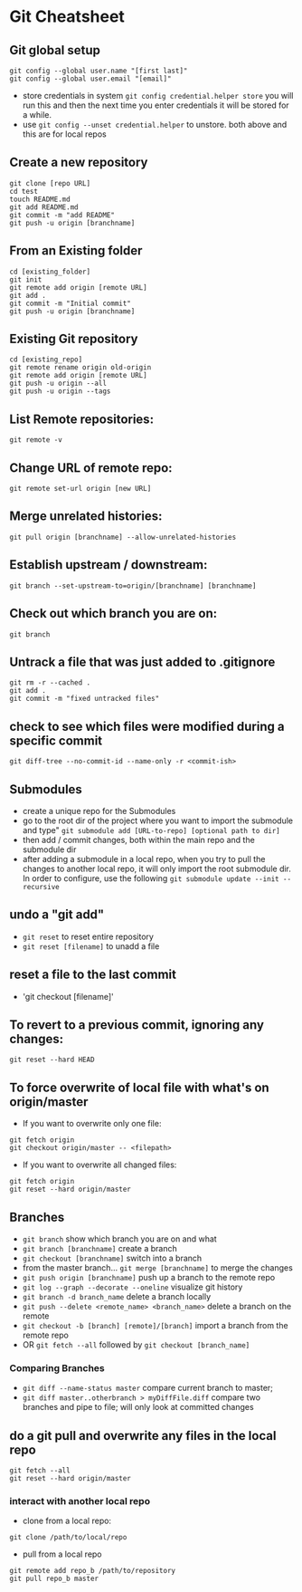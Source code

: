 # Git Cheatsheet

## Git global setup
```
git config --global user.name "[first last]"
git config --global user.email "[email]"
```
- store credentials in system `git config credential.helper store` you will run this and then the next time you enter credentials it will be stored for a while.
- use `git config --unset credential.helper` to unstore. both above and this are for local repos
## Create a new repository
```
git clone [repo URL]
cd test
touch README.md
git add README.md
git commit -m "add README"
git push -u origin [branchname]
```

## From an Existing folder
```
cd [existing_folder]
git init
git remote add origin [remote URL]
git add .
git commit -m "Initial commit"
git push -u origin [branchname]
```

## Existing Git repository
```
cd [existing_repo]
git remote rename origin old-origin
git remote add origin [remote URL]
git push -u origin --all
git push -u origin --tags
```

## List Remote repositories:
```
git remote -v
```

## Change URL of remote repo:
```
git remote set-url origin [new URL]
```

## Merge unrelated histories:
```
git pull origin [branchname] --allow-unrelated-histories
```

## Establish upstream / downstream:
```
git branch --set-upstream-to=origin/[branchname] [branchname]
```


## Check out which branch you are on:
```
git branch
```

## Untrack a file that was just added to .gitignore
```
git rm -r --cached .
git add .
git commit -m "fixed untracked files"
```

## check to see which files were modified during a specific commit
```
git diff-tree --no-commit-id --name-only -r <commit-ish>
```

## Submodules
- create a unique repo for the Submodules
- go to the root dir of the project where you want to import the submodule and type" `git submodule add [URL-to-repo] [optional path to dir]`
- then add / commit changes, both within the main repo and the submodule dir
- after adding a submodule in a local repo, when you try to pull the changes to another local repo, it will only import the root submodule dir. In order to configure, use the following `git submodule update --init --recursive`

## undo a "git add"
- `git reset` to reset entire repository
- `git reset [filename]` to unadd a file

## reset a file to the last commit
- 'git checkout [filename]'

## To revert to a previous commit, ignoring any changes:
`git reset --hard HEAD`

## To force overwrite of local file with what's on origin/master
- If you want to overwrite only one file:
```
git fetch origin
git checkout origin/master -- <filepath>
```
- If you want to overwrite all changed files:
```
git fetch origin
git reset --hard origin/master
```

## Branches
- `git branch` show which branch you are on and what 
- `git branch [branchname]` create a branch
- `git checkout [branchname]` switch into a branch
- from the master branch... `git merge [branchname]` to merge the changes
- `git push origin [branchname]` push up a branch to the remote repo
- `git log --graph --decorate --oneline` visualize git history
- `git branch -d branch_name` delete a branch locally
- `git push --delete <remote_name> <branch_name>` delete a branch on the remote
- `git checkout -b [branch] [remote]/[branch]` import a branch from the remote repo
- OR `git fetch --all` followed by `git checkout [branch_name]` 

### Comparing Branches
- `git diff --name-status master` compare current branch to master;
- `git diff master..otherbranch > myDiffFile.diff` compare two branches and pipe to file; will only look at committed changes

## do a git pull and overwrite any files in the local repo
```
git fetch --all
git reset --hard origin/master
```

### interact with another local repo
- clone from a local repo:
```
git clone /path/to/local/repo
```
- pull from a local repo
```
git remote add repo_b /path/to/repository
git pull repo_b master
```
